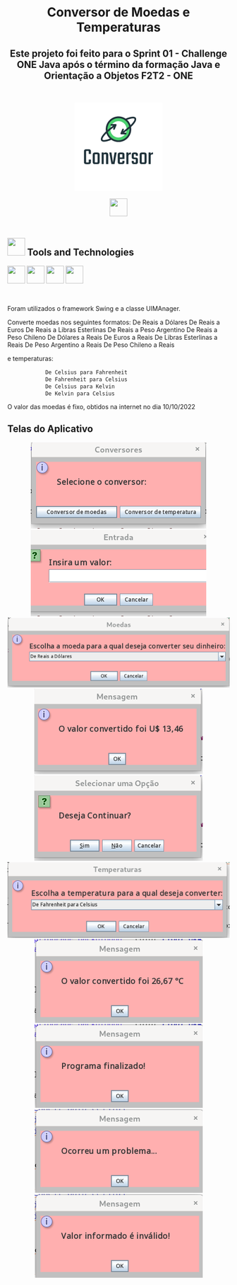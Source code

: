 <h1 align="center"> Conversor de Moedas e Temperaturas </h1>
<h2 align="center"> Este projeto foi  feito para o Sprint 01 - Challenge ONE Java após o término da formação Java e Orientação a Objetos F2T2 - ONE </h2><br>

<p align="center">
  <img src="conversor.png" />
</p>

<div align="center">
<a  href="https://github.com/mlumoura/conversor_moedas_temperatura_JavaSwing.git" target="_blank"><img src="https://cdn.jsdelivr.net/gh/devicons/devicon/icons/github/github-original.svg"  width="40" height="40"/></a>   
</div>
	

<br>

<h2> <img src="https://cdn.jsdelivr.net/gh/devicons/devicon/icons/git/git-original.svg" width="40" height="40"/> Tools and Technologies</h2>

<img src="https://cdn.jsdelivr.net/gh/devicons/devicon/icons/figma/figma-original.svg" width="40" height="40"/> <img src="https://cdn.jsdelivr.net/gh/devicons/devicon/icons/github/github-original.svg"  width="40" height="40"/>  <img src="https://cdn.jsdelivr.net/gh/devicons/devicon/icons/trello/trello-plain-wordmark.svg" width="40" height="40"/>  <img src="https://cdn.jsdelivr.net/gh/devicons/devicon/icons/java/java-original.svg" width="40" height="40"/> 

<br>

Foram utilizados o framework Swing e a classe UIMAnager.


Converte moedas nos seguintes formatos:
				De Reais a Dólares
                De Reais a Euros
                De Reais a Libras Esterlinas
                De Reais a Peso Argentino
                De Reais a Peso Chileno
                De Dólares a Reais
                De Euros a Reais
                De Libras Esterlinas a Reais
                De Peso Argentino a Reais
                De Peso Chileno a Reais
                
e temperaturas:  

				De Celsius para Fahrenheit
				De Fahrenheit para Celsius
				De Celsius para Kelvin
				De Kelvin para Celsius  
           
                
O valor das moedas é fixo, obtidos na internet no dia 10/10/2022

<h2> Telas do Aplicativo </h2>
 <p align="center">
  <img src="TelasConversor1.png" />  <img src="TelasConversor2.png" />  <img src="TelasConversor3.png" /> <img src="TelasConversor4.png" />  <img src="TelasConversor5.png" />  <img src="TelasConversor6.png" />  <img src="TelasConversor7.png" />  <img src="TelasConversor8.png" />  <img src="TelasConversor9.png" />  <img src="TelasConversor10.png" /> 
</p>
